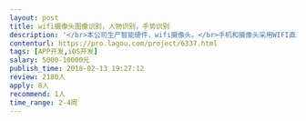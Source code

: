 ```yaml
---                
layout: post       
title: wifi摄像头图像识别，人物识别，手势识别           
description: '</br>本公司生产智能硬件，wifi摄像头。</br>手机和摄像头采用WIFI直连。可以使用手机观看图像和录制视频。</br>（原理：摄像头UDP发送视频实时流，手机APP对实时流屏显处理，压缩成视频）</br>现需要在原有手机端APP中加入图像识别和模块，来支持人脸识别，人物识别，手势识别等功能。（二次开发）</br>'     
contenturl: https://pro.lagou.com/project/6337.html      
tags: [APP开发,iOS开发]            
salary: 5000-10000元          
publish_time: 2018-02-13 19:27:12         
review: 2180人                   
apply: 8人                   
recommend: 1人                   
time_range: 2-4周              
---                 
```

